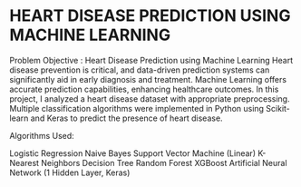 # HEART DISEASE PREDICTION USING MACHINE LEARNING

Problem Objective : Heart Disease Prediction using Machine Learning
Heart disease prevention is critical, and data-driven prediction systems can significantly aid in early diagnosis and treatment. Machine Learning offers accurate prediction capabilities, enhancing healthcare outcomes. In this project, I analyzed a heart disease dataset with appropriate preprocessing. Multiple classification algorithms were implemented in Python using Scikit-learn and Keras to predict the presence of heart disease.

Algorithms Used:

Logistic Regression
Naive Bayes
Support Vector Machine (Linear)
K-Nearest Neighbors
Decision Tree
Random Forest
XGBoost
Artificial Neural Network (1 Hidden Layer, Keras)